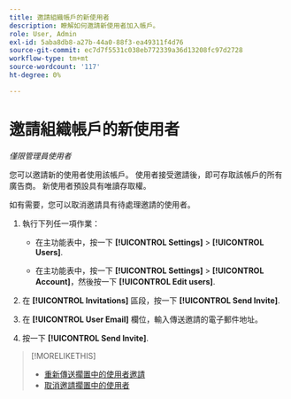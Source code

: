 ```yaml
---
title: 邀請組織帳戶的新使用者
description: 瞭解如何邀請新使用者加入帳戶。
role: User, Admin
exl-id: 5aba8db8-a27b-44a0-88f3-ea49311f4d76
source-git-commit: ec7d7f5531c038eb772339a36d13208fc97d2728
workflow-type: tm+mt
source-wordcount: '117'
ht-degree: 0%

---
```


# 邀請組織帳戶的新使用者

*僅限管理員使用者*

您可以邀請新的使用者使用該帳戶。 使用者接受邀請後，即可存取該帳戶的所有廣告商。 新使用者預設具有唯讀存取權。

如有需要，您可以取消邀請具有待處理邀請的使用者。

1. 執行下列任一項作業：

   * 在主功能表中，按一下 **[!UICONTROL Settings]** > **[!UICONTROL Users]**.

   * 在主功能表中，按一下 **[!UICONTROL Settings]** > **[!UICONTROL Account]**，然後按一下 **[!UICONTROL Edit users]**.

1. 在 **[!UICONTROL Invitations]** 區段，按一下 **[!UICONTROL Send Invite]**.

1. 在 **[!UICONTROL User Email]** 欄位，輸入傳送邀請的電子郵件地址。

1. 按一下 **[!UICONTROL Send Invite]**.

>[!MORELIKETHIS]
>
>* [重新傳送擱置中的使用者邀請](user-resend-invite.md)
>* [取消邀請擱置中的使用者](user-uninvite.md)

<!-- >* [Edit User Permissions or Delete a User](user-edit.md) -->
